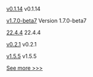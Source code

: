 
[v0.1.14](https://github.com/hyperledger/firefly-common/releases/tag/v0.1.14) v0.1.14

[v1.7.0-beta7](https://github.com/hyperledger-labs/hlf-operator/releases/tag/v1.7.0-beta7) Version 1.7.0-beta7

[22.4.4](https://github.com/hyperledger/besu/releases/tag/22.4.4) 22.4.4

[v0.2.1](https://github.com/hyperledger/aries-framework-javascript/releases/tag/v0.2.1) v0.2.1

[v1.5.5](https://github.com/hyperledger/fabric-ca/releases/tag/v1.5.5) v1.5.5


[See more >>>](https://start-here.hyperledger.org/releases)
